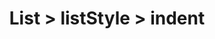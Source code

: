 ---
title: List > listStyle > indent
redirect_to: "/releases/v5.0.0/developers/obo_nodes/indent"
---